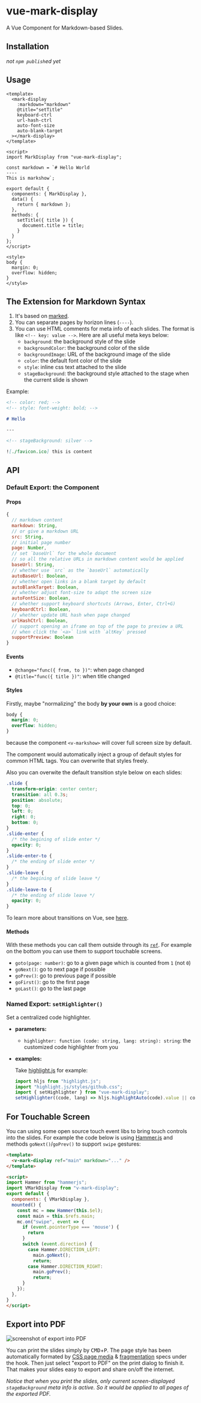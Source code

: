 # vue-mark-display

A Vue Component for Markdown-based Slides.

## Installation

_not `npm publish`ed yet_

## Usage

```vue
<template>
  <mark-display
    :markdown="markdown"
    @title="setTitle"
    keyboard-ctrl
    url-hash-ctrl
    auto-font-size
    auto-blank-target
  ></mark-display>
</template>

<script>
import MarkDisplay from "vue-mark-display";

const markdown = `# Hello World
----
This is markshow`;

export default {
  components: { MarkDisplay },
  data() {
    return { markdown };
  },
  methods: {
    setTitle({ title }) {
      document.title = title;
    }
  }
};
</script>

<style>
body {
  margin: 0;
  overflow: hidden;
}
</style>
```

## The Extension for Markdown Syntax

1. It's based on [marked](https://www.npmjs.com/package/marked).
2. You can separate pages by horizon lines (`----`).
3. You can use HTML comments for meta info of each slides. The format is like `<!-- key: value -->`. Here are all useful meta keys below:
   - `background`: the background style of the slide
   - `backgroundColor`: the background color of the slide
   - `backgroundImage`: URL of the background image of the slide
   - `color`: the default font color of the slide
   - `style`: inline css text attached to the slide
   - `stageBackground`: the background style attached to the stage when the current slide is shown

Example:

```markdown
<!-- color: red; -->
<!-- style: font-weight: bold; -->

# Hello

---

<!-- stageBackground: silver -->

![./favicon.ico] this is content
```

## API

### Default Export: the Component

#### Props

```js
{
  // markdown content
  markdown: String,
  // or give a markdown URL
  src: String,
  // initial page number
  page: Number,
  // set `baseUrl` for the whole document
  // so all the relative URLs in markdown content would be applied
  baseUrl: String,
  // whether use `src` as the `baseUrl` automatically
  autoBaseUrl: Boolean,
  // whether open links in a blank target by default
  autoBlankTarget: Boolean,
  // whether adjust font-size to adapt the screen size
  autoFontSize: Boolean,
  // whether support keyboard shortcuts (Arrows, Enter, Ctrl+G)
  keyboardCtrl: Boolean,
  // whether update URL hash when page changed
  urlHashCtrl: Boolean,
  // support opening an iframe on top of the page to preview a URL
  // when click the `<a>` link with `altKey` pressed
  supportPreview: Boolean
}
```

#### Events

- `@change="func({ from, to })"`: when page changed
- `@title="func({ title })"`: when title changed

#### Styles

Firstly, maybe "normalizing" the body **by your own** is a good choice:

```css
body {
  margin: 0;
  overflow: hidden;
}
```

because the component `<v-markshow>` will cover full screen size by default.

The component would automatically inject a group of default styles for common HTML tags. You can overwrite that styles freely.

Also you can overwite the default transition style below on each slides:

```css
.slide {
  transform-origin: center center;
  transition: all 0.3s;
  position: absolute;
  top: 0;
  left: 0;
  right: 0;
  bottom: 0;
}
.slide-enter {
  /* the begining of slide enter */
  opacity: 0;
}
.slide-enter-to {
  /* the ending of slide enter */
}
.slide-leave {
  /* the begining of slide leave */
}
.slide-leave-to {
  /* the ending of slide leave */
  opacity: 0;
}
```

To learn more about transitions on Vue, see [here](https://vuejs.org/v2/guide/transitions.html).

#### Methods

With these methods you can call them outside through its [`ref`](https://vuejs.org/v2/api/#ref). For example on the bottom you can use them to support touchable screens.

- `goto(page: number)`: go to a given page which is counted from `1` (not `0`)
- `goNext()`: go to next page if possible
- `goPrev()`: go to previous page if possible
- `goFirst()`: go to the first page
- `goLast()`: go to the last page

### Named Export: `setHighlighter()`

Set a centralized code highlighter.

- **parameters:**
  - `highlighter: function (code: string, lang: string): string`: the customized code highlighter from you
- **examples:**

  Take [highlight.js](https://highlightjs.org) for example:

  ```js
  import hljs from "highlight.js";
  import "highlight.js/styles/github.css";
  import { setHighlighter } from "vue-mark-display";
  setHighlighter((code, lang) => hljs.highlightAuto(code).value || code);
  ```

## For Touchable Screen

You can using some open source touch event libs to bring touch controls into the slides. For example the code below is using [Hammer.js](http://hammerjs.github.io) and methods `goNext()`/`goPrev()` to support `swipe` gestures:

```html
<template>
  <v-mark-display ref="main" markdown="..." />
</template>

<script>
import Hammer from "hammerjs";
import VMarkDisplay from "v-mark-display";
export default {
  components: { VMarkDisplay },
  mounted() {
    const mc = new Hammer(this.$el);
    const main = this.$refs.main;
    mc.on("swipe", event => {
      if (event.pointerType === 'mouse') {
        return
      }
      switch (event.direction) {
        case Hammer.DIRECTION_LEFT:
          main.goNext();
          return;
        case Hammer.DIRECTION_RIGHT:
          main.goPrev();
          return;
      }
    });
  },
}
</script>
```

## Export into PDF

![screenshot of export into PDF](pdf.png)

You can print the slides simply by <kbd>CMD</kbd>+<kbd>P</kbd>. The page style has been automatically formated by [CSS page media](https://drafts.csswg.org/css-page/) & [fragmentation](https://drafts.csswg.org/css-break/) specs under the hook. Then just select "export to PDF" on the print dialog to finish it. That makes your slides easy to export and share on/off the internet.

_Notice that when you print the slides, only current screen-displayed `stageBackground` meta info is active. So it would be applied to all pages of the exported PDF._
